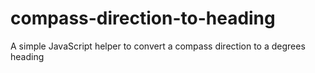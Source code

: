 # compass-direction-to-heading
A simple JavaScript helper to convert a compass direction to a degrees heading
